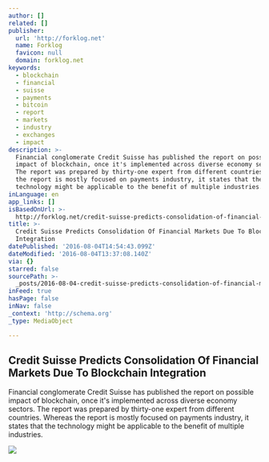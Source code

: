 ```yaml
---
author: []
related: []
publisher:
  url: 'http://forklog.net'
  name: Forklog
  favicon: null
  domain: forklog.net
keywords:
  - blockchain
  - financial
  - suisse
  - payments
  - bitcoin
  - report
  - markets
  - industry
  - exchanges
  - impact
description: >-
  Financial conglomerate Credit Suisse has published the report on possible
  impact of blockchain, once it's implemented across diverse economy sectors.
  The report was prepared by thirty-one expert from different countries. Whereas
  the report is mostly focused on payments industry, it states that the
  technology might be applicable to the benefit of multiple industries.
inLanguage: en
app_links: []
isBasedOnUrl: >-
  http://forklog.net/credit-suisse-predicts-consolidation-of-financial-markets-due-to-blockchain-integration/
title: >-
  Credit Suisse Predicts Consolidation Of Financial Markets Due To Blockchain
  Integration
datePublished: '2016-08-04T14:54:43.099Z'
dateModified: '2016-08-04T13:37:08.140Z'
via: {}
starred: false
sourcePath: >-
  _posts/2016-08-04-credit-suisse-predicts-consolidation-of-financial-markets-du.md
inFeed: true
hasPage: false
inNav: false
_context: 'http://schema.org'
_type: MediaObject

---
```

<article style=""><h1>Credit Suisse Predicts Consolidation Of Financial Markets Due To Blockchain Integration</h1><p>Financial conglomerate Credit Suisse has published the report on possible impact of blockchain, once it's implemented across diverse economy sectors. The report was prepared by thirty-one expert from different countries. Whereas the report is mostly focused on payments industry, it states that the technology might be applicable to the benefit of multiple industries.</p><img src="http://forklog.net/wp-content/uploads/2016/03/fintechbitcoin05.png" /></article>